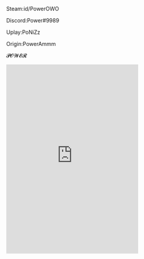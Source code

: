 Steam:id/PowerOWO

Discord:Power#9989

Uplay:PoNiZz

Origin:PowerAmmm

𝓟𝓞𝓦𝓔𝓡
<iframe src="https://discordapp.com/widget?id=540103007472320512&theme=dark" width="350" height="500" allowtransparency="true" frameborder="0"></iframe>
